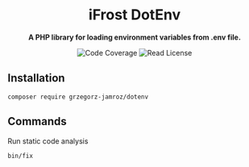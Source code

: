 <h1 align="center">iFrost DotEnv</h1>

<p align="center">
    <strong>A PHP library for loading environment variables from .env file.</strong>
</p>

<p align="center">
    <img src="https://img.shields.io/badge/php->=8.0-blue?colorB=%238892BF" alt="Code Coverage">  
    <img src="https://img.shields.io/badge/license-MIT-blue?style=flat-square&colorB=darkcyan" alt="Read License">
</p>

## Installation

```
composer require grzegorz-jamroz/dotenv
```

## Commands

Run static code analysis

```
bin/fix
```
